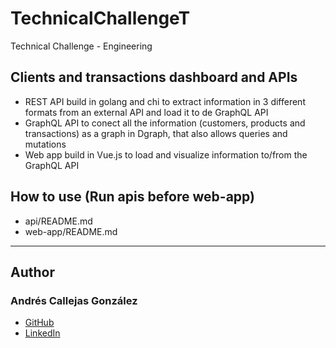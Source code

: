 # TechnicalChallengeT

Technical Challenge - Engineering


## Clients and transactions dashboard and APIs
* REST API build in golang and chi to extract information in 3 different formats from an external API and load it to de GraphQL API
* GraphQL API to conect all the information (customers, products and transactions) as a graph in Dgraph, that also allows queries and mutations
* Web app build in Vue.js to load and visualize information to/from the GraphQL API

## How to use (Run apis before web-app)
* api/README.md
* web-app/README.md

---
## Author
### Andrés Callejas González
- [GitHub](https://github.com/AndresCallejasG)
- [LinkedIn](https://www.linkedin.com/in/andrescallejasg)